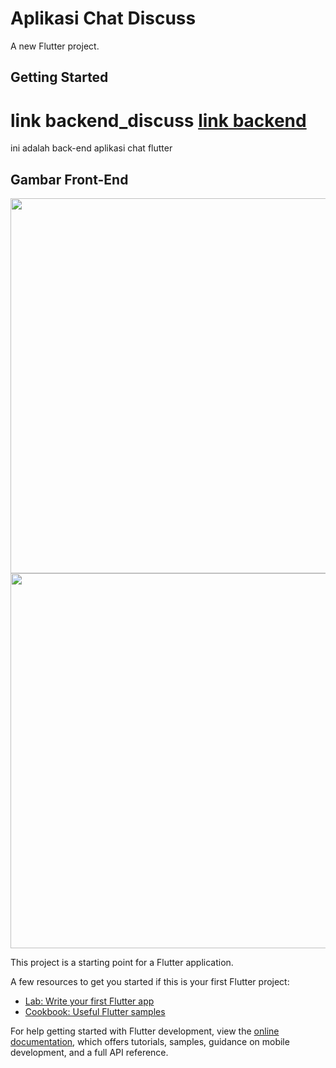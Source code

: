 # Aplikasi Chat Discuss

A new Flutter project.

## Getting Started

# link backend_discuss <a href="https://github.com/ugunNet21/backend_discuss"> link backend</a>
 
ini adalah back-end aplikasi chat flutter

## Gambar Front-End
<img src="https://user-images.githubusercontent.com/45864165/209435391-2dfd6521-b32e-4948-a630-dd1d1dc1b886.png" width="600px">

<img src="https://user-images.githubusercontent.com/45864165/209436685-b74dc7f7-d0cf-40a2-aa88-75d93b126c66.png" width="600px">

This project is a starting point for a Flutter application.

A few resources to get you started if this is your first Flutter project:

- [Lab: Write your first Flutter app](https://docs.flutter.dev/get-started/codelab)
- [Cookbook: Useful Flutter samples](https://docs.flutter.dev/cookbook)

For help getting started with Flutter development, view the
[online documentation](https://docs.flutter.dev/), which offers tutorials,
samples, guidance on mobile development, and a full API reference.
